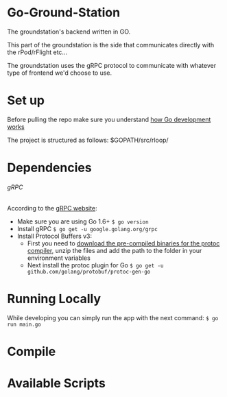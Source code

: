 # Go-Ground-Station

The groundstation's backend written in GO.

This part of the groundstation is the side that communicates directly with the rPod/rFlight etc...

The groundstation uses the gRPC protocol to communicate with whatever type of frontend we'd choose to use.

# Set up

Before pulling the repo make sure you understand [how Go development works](https://golang.org/doc/code.html#Organization)

The project is structured as follows: $GOPATH/src/rloop/<repo>

# Dependencies

###### gRPC

According to the [gRPC website](https://grpc.io/docs/quickstart/go.html):

- Make sure you are using Go 1.6+ ```$ go version```
- Install gRPC  ```$ go get -u google.golang.org/grpc```
- Install Protocol Buffers v3:
  - First you need to [download the pre-compiled binaries for the protoc compiler](https://github.com/google/protobuf/releases), 
  unzip the files and add the path to the folder in your environment variables
  - Next install the protoc plugin for Go ```$ go get -u github.com/golang/protobuf/protoc-gen-go```


# Running Locally

While developing you can simply run the app with the next command: ```$ go run main.go```

# Compile

# Available Scripts
